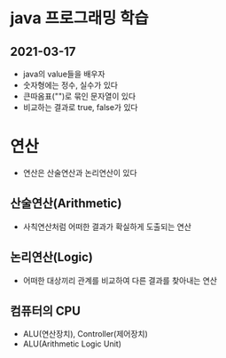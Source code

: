 # java 프로그래밍 학습

## 2021-03-17

* java의 value들을 배우자 
* 숫자형에는 정수, 실수가 있다
* 큰따옴표("")로 묶인 문자열이 있다
* 비교하는 결과로 true, false가 있다

# 연산

* 연산은 산술연산과 논리연산이 있다

## 산술연산(Arithmetic)
* 사칙연산처럼 어떠한 결과가 확실하게 도출되는 연산

## 논리연산(Logic)
* 어떠한 대상끼리 관계를 비교하여 다른 결과를 찾아내는 연산

## 컴퓨터의 CPU 
* ALU(연산장치), Controller(제어장치)
* ALU(Arithmetic Logic Unit)
